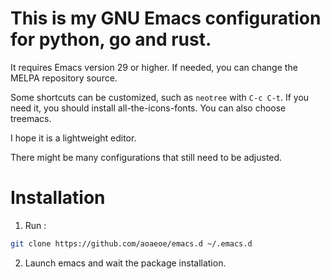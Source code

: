 # This is my **GNU Emacs** configuration for python, go and rust.

It requires Emacs version 29 or higher. If needed, you can change the MELPA repository source.

Some shortcuts can be customized, such as `neotree` with `C-c C-t`. If you need it, you should install all-the-icons-fonts. You can also choose treemacs.

I hope it is a lightweight editor.

There might be many configurations that still need to be adjusted.

# Installation

1. Run :

```bash
git clone https://github.com/aoaeoe/emacs.d ~/.emacs.d
```

2. Launch emacs and wait the package installation.

